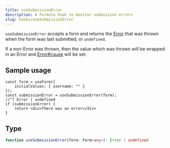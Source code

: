 ```yaml
---
title: useSubmissionError
description: A Formula hook to monitor submission errors
slug: hooks/useSubmissionError
---
```


`useSubmissionError` accepts a form and returns the
[Error](https://developer.mozilla.org/en-US/docs/Web/JavaScript/Reference/Global_Objects/Error) that was thrown when the
form was last submitted, or `undefined`.

If a non-Error was thrown, then the value which was thrown will be wrapped in an Error and
[Error#cause](https://developer.mozilla.org/en-US/docs/Web/JavaScript/Reference/Global_Objects/Error/cause) will be set.

## Sample usage

```tsx
const form = useForm({
    initialValues: { username: "" }
});
const submissionError = useSubmissionError(form);
//^? Error | undefined
if (submissionError) {
    return <div>There was an error</div>
}
```

## Type

```typescript
function useSubmissionError(form: Form<any>): Error | undefined
```
